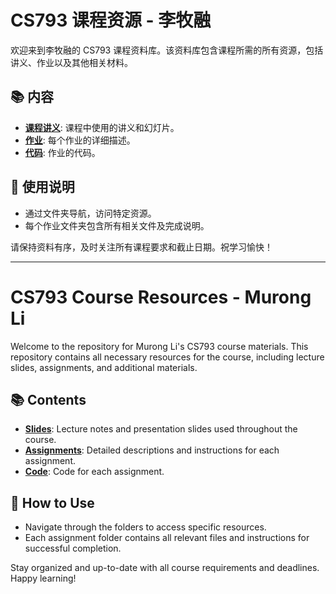 # CS793 课程资源 - 李牧融

欢迎来到李牧融的 CS793 课程资料库。该资料库包含课程所需的所有资源，包括讲义、作业以及其他相关材料。

## 📚 内容
- **[课程讲义](https://github.com/Li-Murong/CS793/blob/673ceddacf5b0f1a07e4edccb15a2a0bf9892af9/Slides)**: 课程中使用的讲义和幻灯片。
- **[作业](https://github.com/Li-Murong/CS793/blob/673ceddacf5b0f1a07e4edccb15a2a0bf9892af9/Assignments)**: 每个作业的详细描述。
- **[代码](https://github.com/Li-Murong/CS793/blob/432bde011042b4b82a18a57d75968e6a981b122a/Code)**: 作业的代码。

## 📝 使用说明
- 通过文件夹导航，访问特定资源。
- 每个作业文件夹包含所有相关文件及完成说明。

请保持资料有序，及时关注所有课程要求和截止日期。祝学习愉快！

---

# CS793 Course Resources - Murong Li

Welcome to the repository for Murong Li's CS793 course materials. This repository contains all necessary resources for the course, including lecture slides, assignments, and additional materials.

## 📚 Contents
- **[Slides](https://github.com/Li-Murong/CS793/blob/673ceddacf5b0f1a07e4edccb15a2a0bf9892af9/Slides)**: Lecture notes and presentation slides used throughout the course.
- **[Assignments](https://github.com/Li-Murong/CS793/blob/673ceddacf5b0f1a07e4edccb15a2a0bf9892af9/Assignments)**: Detailed descriptions and instructions for each assignment.
- **[Code](https://github.com/Li-Murong/CS793/blob/432bde011042b4b82a18a57d75968e6a981b122a/Code)**: Code for each assignment.

## 📝 How to Use
- Navigate through the folders to access specific resources.
- Each assignment folder contains all relevant files and instructions for successful completion.

Stay organized and up-to-date with all course requirements and deadlines. Happy learning!
